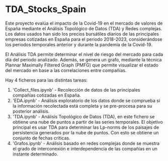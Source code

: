 # TDA_Stocks_Spain

Este proyecto evalúa el impacto de la Covid-19 en el mercado de valores de España mediante el Análisis Topológico de Datos (TDA) y Redes complejas. Los datos usados han sido los precios bursátiles diarios de las principales empresas cotizadas en España para el periodo 2018-2023, considerándose los periodos temporales anterior y durante la pandemia de la Covid-19.

El Análisis TDA permite determinar el nivel de riesgo del mercado para cada día del periodo analizado. Además, se genera un grafo, mediante la técnica Plannar Maximally Filtered Graph (PMFG) que permite visualizar el estado del mercado en base a las correlaciones entre compañías.

Hay 4 ficheros para las distintas tareas:
1. 'Collect_files.ipynb' - Recolección de datos de las principales compañías cotizadas en España. 
2. 'EDA.ipynb' - Análisis exploratorio de los datos donde se comprueba si la información recolectada está completa y se pre-procesa para su posterior análisis. 
3. 'TDA.ipynb' - Análisis Topológico de Datos (TDA), en este fichero se obtiene una nube de puntos a partir de las series temporales. El objetivo principal es usar TDA para determinar las Lp-norms de los paisajes de persistencia generados por la nube de puntos. Con esto se obtiene un conjunto de fechas críticas.
4. 'Grafos.ipynb' - Análisis basado en redes complejas donde se muestra el grado de interconexión e interdependencia de las compañías en un instante determinado.

